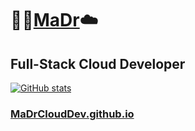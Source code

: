 # :rocket::cactus:[MaDr](https://MaDr.io):cloud:
## Full-Stack Cloud Developer
[![GitHub stats](https://github-readme-stats.vercel.app/api?username=madrclouddev)](https://github.com/anuraghazra/github-readme-stats)
### [MaDrCloudDev.github.io](https://MaDrCloudDev.github.io)
